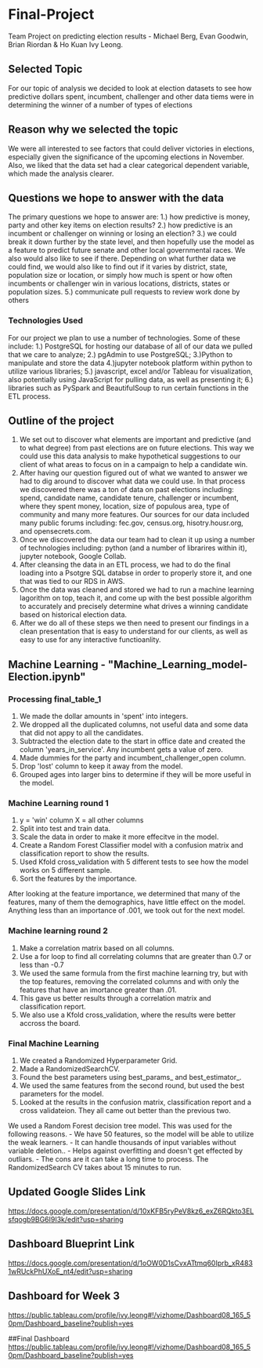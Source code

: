# Final-Project
Team Project on predicting election results - Michael Berg, Evan Goodwin, Brian Riordan & Ho Kuan Ivy Leong.
## Selected Topic
For our topic of analysis we decided to look at election datasets to see how predictive dollars spent, incumbent, challenger and other data tiems were in determining the winner of a number of types of elections
## Reason why we selected the topic
We were all interested to see factors that could deliver victories in elections, especially given the significance of the upcoming elections in November. Also, we liked that the data set had a clear categorical dependent variable, which made the analysis clearer.
## Questions we hope to answer with the data
The primary questions we hope to answer are: 1.) how predictive is money, party and other key items on election results? 2.) how predictive is an incumbent or challenger on winning or losing an election? 3.) we could break it down further by the state level, and then hopefully use the model as a feature to predict future senate and other local governmental races. We also would also like to see if there. Depending on what further data we could find, we would also like to find out if it varies by district, state, population size or location, or simply how much is spent or how often incumbents or challenger win in various locations, districts, states or population sizes.
5.) communicate pull requests to review work done by others
### Technologies Used
For our project we plan to use a number of technologies. Some of these include: 1.) PostgreSQL for hosting our database of all of our data we pulled that we care to analyze; 2.) pgAdmin to use PostgreSQL; 3.)Python to manipulate and store the data 4.)jupyter notebook platform within python to utilize various libraries; 5.) javascript, excel and/or Tableau for visualization, also potentially using JavaScript for pulling data, as well as presenting it; 6.) libraries such as PySpark and BeautifulSoup to run certain functions in the ETL process.
## Outline of the project
1. We set out to discover what elements are important and predictive (and to what degree) from past elections are on future elections. This way we could use this data analysis to make hypothetical suggestions to our client of what areas to focus on in a campaign to help a candidate win.
2. After having our question figured out of what we wanted to answer we had to dig around to discover what data we could use. In that process we discovered there was a ton of data on past elections including: spend, candidate name, candidate tenure, challenger or incumbent, where they spent money, location, size of populous area, type of community and many more features. Our sources for our data included many public forums including: fec.gov, census.org, hisotry.housr.org, and opensecrets.com.
3. Once we discovered the data our team had to clean it up using a number of technologies including: python (and a number of librarires within it), jupyter notebook, Google Collab.
4. After cleansing the data in an ETL process, we had to do the final loading into a Psotgre SQL databse in order to properly store it, and one that was tied to our RDS in AWS.
5. Once the data was cleaned and stored we had to run a machine learning lagorithm on top, teach it, and come up with the best possible algorithm to accurately and precisely determine what drives a winning candidate based on historical election data.
6. After we do all of these steps we then need to present our findings in a clean presentation that is easy to understand for our clients, as well as easy to use for any interactive functioanlity.

## Machine Learning - "Machine_Learning_model-Election.ipynb"
### Processing final_table_1
1. We made the dollar amounts in 'spent' into integers.
2. We dropped all the duplicated columns, not useful data and some data that did not appy to all the candidates.
3. Subtracted the election date to the start in office date and created the column 'years_in_service'.  Any incumbent gets a value of zero.
4. Made dummies for the party and incumbent_challenger_open column.
5. Drop 'lost' column to keep it away from the model.
6. Grouped ages into larger bins to determine if they will be more useful in the model.
### Machine Learning round 1
1.  y = 'win' column
    X = all other columns
2. Split into test and train data. 
3. Scale the data in order to make it more effecitve in the model.
4. Create a Random Forest Classifier model with a confusion matrix and classification report to show the results.
5. Used Kfold cross_validation with 5 different tests to see how the model works on 5 different sample.
6. Sort the features by the importance.

After looking at the feature importance, we determined that many of the features, many of them the demographics, have little effect on the model.
Anything less than an importance of .001, we took out for the next model. 

### Machine learning round 2
1. Make a correlation matrix based on all columns.
2. Use a for loop to find all correlating columns that are greater than 0.7 or less than -0.7
3. We used the same formula from the first machine learning try, but with the top features, removing the correlated columns and with only the features that have an imortance greater than .01.
4. This gave us better results through a correlation matrix and classification report.
5.  We also use a Kfold cross_validation, where the results were better accross the board.

### Final Machine Learning
1. We created a Randomized Hyperparameter Grid.
2. Made a RandomizedSearchCV.
3. Found the best parameters using best_params_ and best_estimator_.
4. We used the same features from the second round, but used the best parameters for the model.  
5. Looked at the results in the confusion matrix, classification report and a cross validateion.  They all came out better than the previous two.

 We used a Random Forest decision tree model.  This was used for the following reasons.
      - We have 50 features, so the model will be able to utilize the weak learners.
      - It can handle thousands of input variables without variable deletion..
      - Helps against overfitting and doesn't get effected by outliars.
      - The cons are it can take a long time to process.  The RandomizedSearch CV takes about 15 minutes to run.
## Updated Google Slides Link
https://docs.google.com/presentation/d/10xKFB5ryPeV8kz6_exZ6RQkto3ELsfqogb9BG6I9I3k/edit?usp=sharing

## Dashboard Blueprint Link
https://docs.google.com/presentation/d/1oOW0D1sCvxATtmq60Iprb_xR4831wRUckPhUXoE_nt4/edit?usp=sharing

## Dashboard for Week 3
https://public.tableau.com/profile/ivy.leong#!/vizhome/Dashboard08_165_50pm/Dashboard_baseline?publish=yes

##Final Dashboard
https://public.tableau.com/profile/ivy.leong#!/vizhome/Dashboard08_165_50pm/Dashboard_baseline?publish=yes
